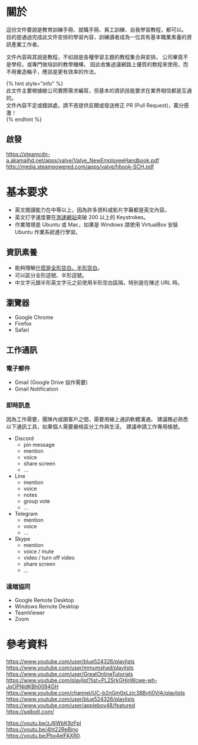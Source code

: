 # 關於

這份文件要說是教育訓練手冊、就職手冊、員工訓練、自我學習教程，都可以。   
目的是通過完成此文件安排的學習內容，訓練讀者成為一位具有基本職業素養的資訊產業工作者。

文件內容與其說是教程，不如說是各種學習主題的教程集合與安排。
公司畢竟不是學校，或專門做培訓的教學機構，
因此收集過濾網路上優質的教程來使用，而不用重造輪子，應該是更有效率的作法。

{% hint style="info" %}   
此文件主要根據敝公司實際需求編寫，但基本的資訊技能要求在業界相信都是互通的。   
文件內容不足或錯誤處，請不吝提供反饋或發送修正 PR (Pull Request)，萬分感激！   
{% endhint %}   

## 啟發

https://steamcdn-a.akamaihd.net/apps/valve/Valve_NewEmployeeHandbook.pdf
http://media.steampowered.com/apps/valve/hbook-SCH.pdf


# 基本要求

* 英文閱讀能力在中等以上，因為許多資料或影片字幕都是英文內容。
* 英文打字速度要在[測速網站][2]突破 200 以上的 Keystrokes。
* 作業環境是 Ubuntu 或 Mac，如果是 Windows 請使用 VirtualBox 安裝 Ubuntu 作業系統進行學習。

## 資訊素養

* 能夠理解[什麼是全形空白、半形空白][3]。
* 可以區分全形逗號、半形逗號。
* 中文字元跟半形英文字元之前使用半形空白區隔，特別是在陳述 URL 時。

## 瀏覽器

- Google Chrome
- Firefox
- Safari

## 工作通訊

### 電子郵件

* Gmail (Google Drive 協作需要)
* Gmail Notification

### 即時訊息

因為工作需要，團隊內或跟客戶之間，需要用線上通訊軟體溝通。
建議務必熟悉以下通訊工具，如果個人需要嚴格區分工作與生活，
建議申請工作專用帳號。

* Discord
  - pin message
  - mention
  - voice
  - share screen
  - ...
* Line
  - mention
  - voice
  - notes
  - group vote
  - ...
* Telegram
  - mention
  - voice
  - ...
* Skype
  - mention
  - voice / mute
  - video / turn off video
  - share screen
  - ...

### 遠端協同

* Google Remote Desktop
* Windows Remote Desktop
* TeamViewer
* Zoom

# 參考資料

[1]: https://github.com/adam-p/markdown-here/wiki/Markdown-Cheatsheet
[2]: http://10fastfingers.com/typing-test/english
[3]: https://zh.wikipedia.org/wiki/%E5%85%A8%E5%BD%A2%E5%92%8C%E5%8D%8A%E5%BD%A2

https://www.youtube.com/user/blue524326/playlists   
https://www.youtube.com/user/mmumshad/playlists   
https://www.youtube.com/user/GreatOnlineTutorials   
https://www.youtube.com/playlist?list=PL2SrkGHjnWcwe-wh-JpOPNldKBh0094GH   
https://www.youtube.com/channel/UC-b2nGm0xLzic38Byti0VjA/playlists   
https://www.youtube.com/user/blue524326/playlists   
https://www.youtube.com/user/appleboy48/featured   
https://sqlbolt.com/   

https://youtu.be/zJ6WbK9zFpI   
https://youtu.be/4ht22ReBjno   
https://youtu.be/Pbx4elFAXR0.  
